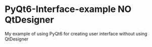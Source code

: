 # PyQt6-Interface-example NO QtDesigner
My example of using PyQt6 for creating user interface without using QtDesigner
